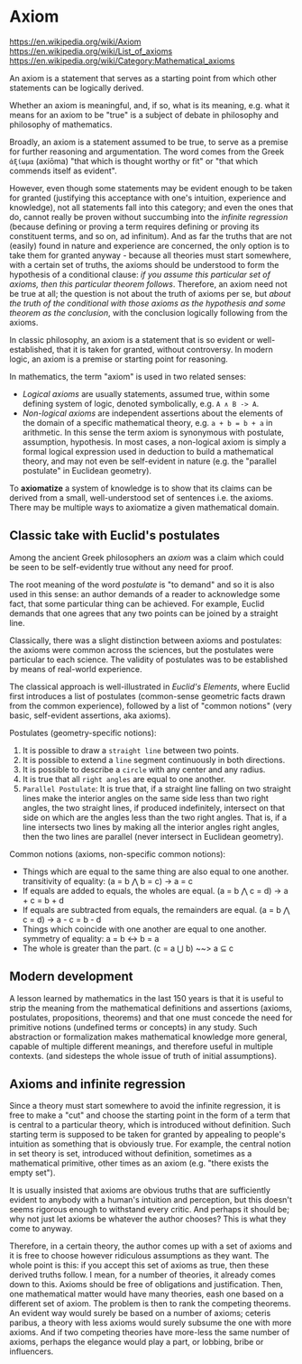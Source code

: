 # Axiom

https://en.wikipedia.org/wiki/Axiom
https://en.wikipedia.org/wiki/List_of_axioms
https://en.wikipedia.org/wiki/Category:Mathematical_axioms


An axiom is a statement that serves as a starting point from which other statements can be logically derived.

Whether an axiom is meaningful, and, if so, what is its meaning, e.g. what it means for an axiom to be "true" is a subject of debate in philosophy and philosophy of mathematics.

Broadly, an axiom is a statement assumed to be true, to serve as a premise for further reasoning and argumentation. The word comes from the Greek `ἀξίωμα` (axíōma) "that which is thought worthy or fit" or "that which commends itself as evident".

However, even though some statements may be evident enough to be taken for granted (justifying this acceptance with one's intuition, experience and knowledge), not all statements fall into this category; and even the ones that do, cannot really be proven without succumbing into the *infinite regression* (because defining or proving a term requires defining or proving its constituent terms, and so on, ad infinitum). And as far the truths that are not (easily) found in nature and experience are concerned, the only option is to take them for granted anyway - because all theories must start somewhere, with a certain set of truths, the axioms should be understood to form the hypothesis of a conditional clause: *if you assume this particular set of axioms, then this particular theorem follows*. Therefore, an axiom need not be true at all; the question is not about the truth of axioms per se, but *about the truth of the conditional with those axioms as the hypothesis and some theorem as the conclusion*, with the conclusion logically following from the axioms.

In classic philosophy, an axiom is a statement that is so evident or well-established, that it is taken for granted, without controversy. In modern logic, an axiom is a premise or starting point for reasoning.

In mathematics, the term "axiom" is used in two related senses:
* *Logical axioms* are usually statements, assumed true, within some defining system of logic, denoted symbolically, e.g. `A ∧ B -> A`.
* *Non-logical axioms* are independent assertions about the elements of the domain of a specific mathematical theory, e.g. `a + b = b + a` in arithmetic. In this sense the term axiom is synonymous with postulate, assumption, hypothesis. In most cases, a non-logical axiom is simply a formal logical expression used in deduction to build a mathematical theory, and may not even be self-evident in nature (e.g. the "parallel postulate" in Euclidean geometry).

To **axiomatize** a system of knowledge is to show that its claims can be derived from a small, well-understood set of sentences i.e. the axioms. There may be multiple ways to axiomatize a given mathematical domain.


## Classic take with Euclid's postulates

Among the ancient Greek philosophers an *axiom* was a claim which could be seen to be self-evidently true without any need for proof.

The root meaning of the word *postulate* is "to demand" and so it is also used in this sense: an author demands of a reader to acknowledge some fact, that some particular thing can be achieved. For example, Euclid demands that one agrees that any two points can be joined by a straight line.

Classically, there was a slight distinction between axioms and postulates: the axioms were common across the sciences, but the postulates were particular to each science. The validity of postulates was to be established by means of real-world experience.

The classical approach is well-illustrated in *Euclid's Elements*, where Euclid first introduces a list of postulates (common-sense geometric facts drawn from the common experience), followed by a list of "common notions" (very basic, self-evident assertions, aka axioms).

Postulates (geometry-specific notions):
1. It is possible to draw a `straight line` between two points.
2. It is possible to extend a `line` segment continuously in both directions.
3. It is possible to describe a `circle` with any center and any radius.
4. It is true that all `right angles` are equal to one another.
5. `Parallel Postulate`: It is true that, if a straight line falling on two straight lines make the interior angles on the same side less than two right angles, the two straight lines, if produced indefinitely, intersect on that side on which are the angles less than the two right angles. That is, if a line intersects two lines by making all the interior angles right angles, then the two lines are parallel (never intersect in Euclidean geometry).

Common notions (axioms, non-specific common notions):
- Things which are equal to the same thing are also equal to one another.
  transitivity of equality: (a = b ⋀ b = c) -> a = c
- If equals are added to equals, the wholes are equal.
  (a = b ⋀ c = d) -> a + c = b + d
- If equals are subtracted from equals, the remainders are equal.
  (a = b ⋀ c = d) -> a - c = b - d
- Things which coincide with one another are equal to one another.
  symmetry of equality: a = b <-> b = a
- The whole is greater than the part.
  (c = a ⋃ b) ~~> a ⊆ c


## Modern development

A lesson learned by mathematics in the last 150 years is that it is useful to strip the meaning from the mathematical definitions and assertions (axioms, postulates, propositions, theorems) and that one must concede the need for primitive notions (undefined terms or concepts) in any study. Such abstraction or formalization makes mathematical knowledge more general, capable of multiple different meanings, and therefore useful in multiple contexts. (and sidesteps the whole issue of truth of initial assumptions).





## Axioms and infinite regression

Since a theory must start somewhere to avoid the infinite regression, it is free to make a "cut" and choose the starting point in the form of a term that is central to a particular theory, which is introduced without definition. Such starting term is supposed to be taken for granted by appealing to people's intuition as something that is obviously true. For example, the central notion in set theory is set, introduced without definition, sometimes as a mathematical primitive, other times as an axiom (e.g. "there exists the empty set").

It is usually insisted that axioms are obvious truths that are sufficiently evident to anybody with a human's intuition and perception, but this doesn't seems rigorous enough to withstand every critic. And perhaps it should be; why not just let axioms be whatever the author chooses? This is what they come to anyway.

Therefore, in a certain theory, the author comes up with a set of axioms and it is free to choose however ridiculous assumptions as they want. The whole point is this: if you accept this set of axioms as true, then these derived truths follow. I mean, for a number of theories, it already comes down to this. Axioms should be free of obligations and justification. Then, one mathematical matter would have many theories, eash one based on a different set of axiom. The problem is then to rank the competing theorems. An evident way would surely be based on a number of axioms; ceteris paribus, a theory with less axioms would surely subsume the one with more axioms. And if two competing theories have more-less the same number of axioms, perhaps the elegance would play a part, or lobbing, bribe or influencers.
